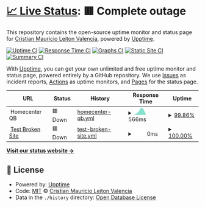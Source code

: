 # [📈 Live Status](https://crileiton.github.io/upptime-QB): <!--live status--> **🟥 Complete outage**

This repository contains the open-source uptime monitor and status page for [Cristian Mauricio Leiton Valencia](https://cristianleiton.com), powered by [Upptime](https://github.com/upptime/upptime).

[![Uptime CI](https://github.com/crileiton/upptime-QB/workflows/Uptime%20CI/badge.svg)](https://github.com/crileiton/upptime-QB/actions?query=workflow%3A%22Uptime+CI%22)
[![Response Time CI](https://github.com/crileiton/upptime-QB/workflows/Response%20Time%20CI/badge.svg)](https://github.com/crileiton/upptime-QB/actions?query=workflow%3A%22Response+Time+CI%22)
[![Graphs CI](https://github.com/crileiton/upptime-QB/workflows/Graphs%20CI/badge.svg)](https://github.com/crileiton/upptime-QB/actions?query=workflow%3A%22Graphs+CI%22)
[![Static Site CI](https://github.com/crileiton/upptime-QB/workflows/Static%20Site%20CI/badge.svg)](https://github.com/crileiton/upptime-QB/actions?query=workflow%3A%22Static+Site+CI%22)
[![Summary CI](https://github.com/crileiton/upptime-QB/workflows/Summary%20CI/badge.svg)](https://github.com/crileiton/upptime-QB/actions?query=workflow%3A%22Summary+CI%22)

With [Upptime](https://upptime.js.org), you can get your own unlimited and free uptime monitor and status page, powered entirely by a GitHub repository. We use [Issues](https://github.com/crileiton/upptime-QB/issues) as incident reports, [Actions](https://github.com/crileiton/upptime-QB/actions) as uptime monitors, and [Pages](https://crileiton.github.io/upptime-QB) for the status page.

<!--start: status pages-->
<!-- This summary is generated by Upptime (https://github.com/upptime/upptime) -->
<!-- Do not edit this manually, your changes will be overwritten -->
<!-- prettier-ignore -->
| URL | Status | History | Response Time | Uptime |
| --- | ------ | ------- | ------------- | ------ |
| <img alt="" src="https://favicons.githubusercontent.com/null" height="13"> Homecenter QB | 🟥 Down | [homecenter-qb.yml](https://github.com/crileiton/upptime-QB/commits/HEAD/history/homecenter-qb.yml) | <details><summary><img alt="Response time graph" src="./graphs/homecenter-qb/response-time-week.png" height="20"> 566ms</summary><br><a href="https://crileiton.github.io/upptime-QB/history/homecenter-qb"><img alt="Response time 566" src="https://img.shields.io/endpoint?url=https%3A%2F%2Fraw.githubusercontent.com%2Fcrileiton%2Fupptime-QB%2FHEAD%2Fapi%2Fhomecenter-qb%2Fresponse-time.json"></a><br><a href="https://crileiton.github.io/upptime-QB/history/homecenter-qb"><img alt="24-hour response time 566" src="https://img.shields.io/endpoint?url=https%3A%2F%2Fraw.githubusercontent.com%2Fcrileiton%2Fupptime-QB%2FHEAD%2Fapi%2Fhomecenter-qb%2Fresponse-time-day.json"></a><br><a href="https://crileiton.github.io/upptime-QB/history/homecenter-qb"><img alt="7-day response time 566" src="https://img.shields.io/endpoint?url=https%3A%2F%2Fraw.githubusercontent.com%2Fcrileiton%2Fupptime-QB%2FHEAD%2Fapi%2Fhomecenter-qb%2Fresponse-time-week.json"></a><br><a href="https://crileiton.github.io/upptime-QB/history/homecenter-qb"><img alt="30-day response time 566" src="https://img.shields.io/endpoint?url=https%3A%2F%2Fraw.githubusercontent.com%2Fcrileiton%2Fupptime-QB%2FHEAD%2Fapi%2Fhomecenter-qb%2Fresponse-time-month.json"></a><br><a href="https://crileiton.github.io/upptime-QB/history/homecenter-qb"><img alt="1-year response time 566" src="https://img.shields.io/endpoint?url=https%3A%2F%2Fraw.githubusercontent.com%2Fcrileiton%2Fupptime-QB%2FHEAD%2Fapi%2Fhomecenter-qb%2Fresponse-time-year.json"></a></details> | <details><summary><a href="https://crileiton.github.io/upptime-QB/history/homecenter-qb">99.86%</a></summary><a href="https://crileiton.github.io/upptime-QB/history/homecenter-qb"><img alt="All-time uptime 99.86%" src="https://img.shields.io/endpoint?url=https%3A%2F%2Fraw.githubusercontent.com%2Fcrileiton%2Fupptime-QB%2FHEAD%2Fapi%2Fhomecenter-qb%2Fuptime.json"></a><br><a href="https://crileiton.github.io/upptime-QB/history/homecenter-qb"><img alt="24-hour uptime 99.86%" src="https://img.shields.io/endpoint?url=https%3A%2F%2Fraw.githubusercontent.com%2Fcrileiton%2Fupptime-QB%2FHEAD%2Fapi%2Fhomecenter-qb%2Fuptime-day.json"></a><br><a href="https://crileiton.github.io/upptime-QB/history/homecenter-qb"><img alt="7-day uptime 99.86%" src="https://img.shields.io/endpoint?url=https%3A%2F%2Fraw.githubusercontent.com%2Fcrileiton%2Fupptime-QB%2FHEAD%2Fapi%2Fhomecenter-qb%2Fuptime-week.json"></a><br><a href="https://crileiton.github.io/upptime-QB/history/homecenter-qb"><img alt="30-day uptime 99.86%" src="https://img.shields.io/endpoint?url=https%3A%2F%2Fraw.githubusercontent.com%2Fcrileiton%2Fupptime-QB%2FHEAD%2Fapi%2Fhomecenter-qb%2Fuptime-month.json"></a><br><a href="https://crileiton.github.io/upptime-QB/history/homecenter-qb"><img alt="1-year uptime 99.86%" src="https://img.shields.io/endpoint?url=https%3A%2F%2Fraw.githubusercontent.com%2Fcrileiton%2Fupptime-QB%2FHEAD%2Fapi%2Fhomecenter-qb%2Fuptime-year.json"></a></details>
| <img alt="" src="https://favicons.githubusercontent.com/qdasdb.homecendasdaster.co" height="13"> [Test Broken Site](https://qdasdb.homecendasdaster.co) | 🟥 Down | [test-broken-site.yml](https://github.com/crileiton/upptime-QB/commits/HEAD/history/test-broken-site.yml) | <details><summary><img alt="Response time graph" src="./graphs/test-broken-site/response-time-week.png" height="20"> 0ms</summary><br><a href="https://crileiton.github.io/upptime-QB/history/test-broken-site"><img alt="Response time 0" src="https://img.shields.io/endpoint?url=https%3A%2F%2Fraw.githubusercontent.com%2Fcrileiton%2Fupptime-QB%2FHEAD%2Fapi%2Ftest-broken-site%2Fresponse-time.json"></a><br><a href="https://crileiton.github.io/upptime-QB/history/test-broken-site"><img alt="24-hour response time 0" src="https://img.shields.io/endpoint?url=https%3A%2F%2Fraw.githubusercontent.com%2Fcrileiton%2Fupptime-QB%2FHEAD%2Fapi%2Ftest-broken-site%2Fresponse-time-day.json"></a><br><a href="https://crileiton.github.io/upptime-QB/history/test-broken-site"><img alt="7-day response time 0" src="https://img.shields.io/endpoint?url=https%3A%2F%2Fraw.githubusercontent.com%2Fcrileiton%2Fupptime-QB%2FHEAD%2Fapi%2Ftest-broken-site%2Fresponse-time-week.json"></a><br><a href="https://crileiton.github.io/upptime-QB/history/test-broken-site"><img alt="30-day response time 0" src="https://img.shields.io/endpoint?url=https%3A%2F%2Fraw.githubusercontent.com%2Fcrileiton%2Fupptime-QB%2FHEAD%2Fapi%2Ftest-broken-site%2Fresponse-time-month.json"></a><br><a href="https://crileiton.github.io/upptime-QB/history/test-broken-site"><img alt="1-year response time 0" src="https://img.shields.io/endpoint?url=https%3A%2F%2Fraw.githubusercontent.com%2Fcrileiton%2Fupptime-QB%2FHEAD%2Fapi%2Ftest-broken-site%2Fresponse-time-year.json"></a></details> | <details><summary><a href="https://crileiton.github.io/upptime-QB/history/test-broken-site">100.00%</a></summary><a href="https://crileiton.github.io/upptime-QB/history/test-broken-site"><img alt="All-time uptime 100.00%" src="https://img.shields.io/endpoint?url=https%3A%2F%2Fraw.githubusercontent.com%2Fcrileiton%2Fupptime-QB%2FHEAD%2Fapi%2Ftest-broken-site%2Fuptime.json"></a><br><a href="https://crileiton.github.io/upptime-QB/history/test-broken-site"><img alt="24-hour uptime 100.00%" src="https://img.shields.io/endpoint?url=https%3A%2F%2Fraw.githubusercontent.com%2Fcrileiton%2Fupptime-QB%2FHEAD%2Fapi%2Ftest-broken-site%2Fuptime-day.json"></a><br><a href="https://crileiton.github.io/upptime-QB/history/test-broken-site"><img alt="7-day uptime 100.00%" src="https://img.shields.io/endpoint?url=https%3A%2F%2Fraw.githubusercontent.com%2Fcrileiton%2Fupptime-QB%2FHEAD%2Fapi%2Ftest-broken-site%2Fuptime-week.json"></a><br><a href="https://crileiton.github.io/upptime-QB/history/test-broken-site"><img alt="30-day uptime 100.00%" src="https://img.shields.io/endpoint?url=https%3A%2F%2Fraw.githubusercontent.com%2Fcrileiton%2Fupptime-QB%2FHEAD%2Fapi%2Ftest-broken-site%2Fuptime-month.json"></a><br><a href="https://crileiton.github.io/upptime-QB/history/test-broken-site"><img alt="1-year uptime 100.00%" src="https://img.shields.io/endpoint?url=https%3A%2F%2Fraw.githubusercontent.com%2Fcrileiton%2Fupptime-QB%2FHEAD%2Fapi%2Ftest-broken-site%2Fuptime-year.json"></a></details>

<!--end: status pages-->

[**Visit our status website →**](https://crileiton.github.io/upptime-QB)

## 📄 License

- Powered by: [Upptime](https://github.com/upptime/upptime)
- Code: [MIT](./LICENSE) © [Cristian Mauricio Leiton Valencia](https://cristianleiton.com)
- Data in the `./history` directory: [Open Database License](https://opendatacommons.org/licenses/odbl/1-0/)
